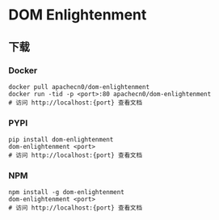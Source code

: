 # DOM Enlightenment

## 下载

### Docker

```
docker pull apachecn0/dom-enlightenment
docker run -tid -p <port>:80 apachecn0/dom-enlightenment
# 访问 http://localhost:{port} 查看文档
```

### PYPI

```
pip install dom-enlightenment
dom-enlightenment <port>
# 访问 http://localhost:{port} 查看文档
```

### NPM

```
npm install -g dom-enlightenment
dom-enlightenment <port>
# 访问 http://localhost:{port} 查看文档
```